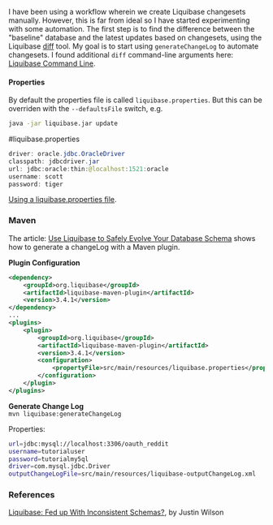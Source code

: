I have been using a workflow wherein we create Liquibase changesets manually. However, this is far from ideal so I have started experimenting with some automation. The first step is to find the difference between the "baseline" database and the latest updates based on changesets, using the Liquibase [diff](http://www.liquibase.org/documentation/diff.html) tool. My goal is to start using `generateChangeLog` to automate changesets. I found additional `diff` command-line arguments here: [Liquibase Command Line](http://www.liquibase.org/documentation/command_line.html).

#### Properties

By default the properties file is called `liquibase.properties`. But this can be overriden with the `--defaultsFile` switch, e.g.

```bash
java -jar liquibase.jar update
```
#liquibase.properties
```java
driver: oracle.jdbc.OracleDriver
classpath: jdbcdriver.jar
url: jdbc:oracle:thin:@localhost:1521:oracle
username: scott
password: tiger
```

[Using a liquibase.properties file](http://www.liquibase.org/documentation/command_line.html#using_a_liquibase.properties_file).

### Maven

The article: [Use Liquibase to Safely Evolve Your Database Schema](http://www.baeldung.com/liquibase-refactor-schema-of-java-app) shows how to generate a changeLog with a Maven plugin.

**Plugin Configuration**
```xml
<dependency>
    <groupId>org.liquibase</groupId>
    <artifactId>liquibase-maven-plugin</artifactId>
    <version>3.4.1</version>
</dependency> 
...
<plugins>
    <plugin>
        <groupId>org.liquibase</groupId>
        <artifactId>liquibase-maven-plugin</artifactId>
        <version>3.4.1</version>
        <configuration>                  
            <propertyFile>src/main/resources/liquibase.properties</propertyFile>
        </configuration>                
    </plugin> 
</plugins>
```
**Generate Change Log**<br/>
`mvn liquibase:generateChangeLog`

Properties:
```bash
url=jdbc:mysql://localhost:3306/oauth_reddit
username=tutorialuser
password=tutorialmy5ql
driver=com.mysql.jdbc.Driver
outputChangeLogFile=src/main/resources/liquibase-outputChangeLog.xml
```

### References
[Liquibase: Fed up With Inconsistent Schemas?](https://www.credera.com/blog/technology-insights/java/liquibase-fed-inconsistent-schemas/), by Justin Wilson
